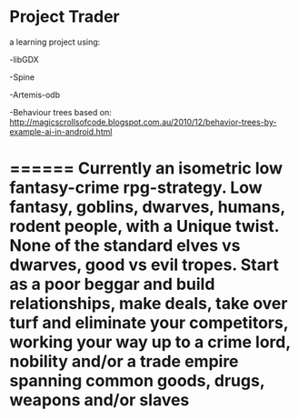 Project Trader
===========

a learning project using:

-libGDX

-Spine

-Artemis-odb

-Behaviour trees based on: http://magicscrollsofcode.blogspot.com.au/2010/12/behavior-trees-by-example-ai-in-android.html

======
Currently an isometric low fantasy-crime rpg-strategy. Low fantasy, goblins, dwarves, humans, rodent people, with a Unique twist. None of the standard elves vs dwarves, good vs evil tropes. Start as a poor beggar and build relationships, make deals, take over turf and eliminate your competitors, working your way up to a crime lord, nobility and/or a trade empire spanning common goods, drugs, weapons and/or slaves
======
